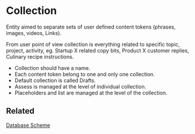 # Collection

Entity aimed to separate sets of user defined content tokens (phrases, images, videos, Links).

From user point of view collection is everything related to specific topic, project, activity, eg. Startup X related copy bits, Product X customer replies, Culinary recipe instructions.

- Collection should have a name.
- Each content token belong to one and only one collection.
- Default collection is called Drafts.
- Assess is managed at the level of individual collection.
- Placeholders and list are managed at the level of the collection.


## Related

[Database Scheme](databasescheme.ms)